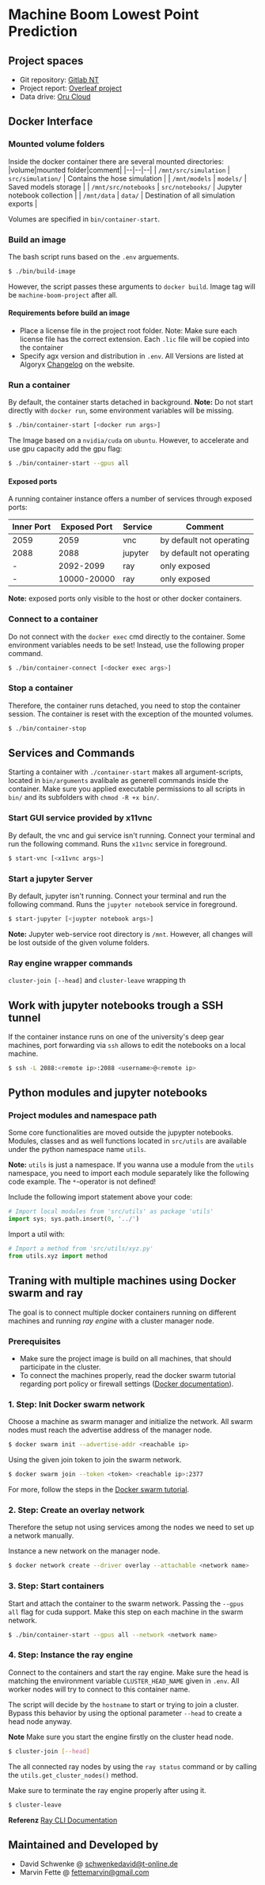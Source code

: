 # Machine Boom Lowest Point Prediction
## Project spaces
- Git repository:  [Gitlab NT](https://gitsvn-nt.oru.se/mnfe/machine-boom-project)
- Project report: [Overleaf project](https://www.overleaf.com/read/ftppxzzkjsmf)
- Data drive: [Oru Cloud](https://cloud.oru.se/s/sC4BxzntTFNqxZB)

## Docker Interface
### Mounted volume folders
Inside the docker container there are several mounted directories:
|volume|mounted folder|comment|
|--|--|--|
| `/mnt/src/simulation` | `src/simulation/` | Contains the hose simulation |
| `/mnt/models` | `models/` | Saved models storage |
| `/mnt/src/notebooks` | `src/notebooks/` | Jupyter notebook collection |
| `/mnt/data` | `data/` | Destination of all simulation exports |

Volumes are specified in `bin/container-start`.

### Build an image
The bash script runs based on the `.env` arguements.
```bash
$ ./bin/build-image
```
However, the script passes these arguments to `docker build`. Image tag will be `machine-boom-project` after all.

#### Requirements before build an image
- Place a license file in the project root folder. Note: Make sure each license file has the correct extension. Each `.lic` file will be copied into the container
- Specify agx version and distribution in `.env`. All Versions are listed at Algoryx [Changelog](https://www.algoryx.se/documentation/complete/agx/tags/latest/doc/UserManual/source/changelog.html) on the website.

### Run a container
By default, the container starts detached in background. **Note:** Do not start directly with `docker run`, 
some environment variables will be missing. 
```bash
$ ./bin/container-start [<docker run args>]
```

The Image based on a `nvidia/cuda` on `ubuntu`. However, to accelerate and use gpu capacity add the gpu flag:
```bash
$ ./bin/container-start --gpus all
```

#### Exposed ports
A running container instance offers a number of services through exposed ports:

|Inner Port|Exposed Port|Service|Comment|
|--|--|--|--|
|2059|2059|vnc|by default not operating|
|2088|2088|jupyter|by default not operating|
|-|2092-2099|ray|only exposed|
|-|10000-20000|ray|only exposed|

**Note:** exposed ports only visible to the host or other docker containers.

### Connect to a container
Do not connect with the `docker exec` cmd directly to the container. Some environment variables needs to be set! Instead,
use the following proper command.
```bash
$ ./bin/container-connect [<docker exec args>]
```

### Stop a container
Therefore, the container runs detached, you need to stop the container session.
The container is reset with the exception of the mounted volumes.
```bash
$ ./bin/container-stop
```

## Services and Commands
Starting a container with `./container-start` makes all argument-scripts, located in `bin/arguments` avalibale as generell commands inside the container. Make sure you applied executable permissions to all scripts in `bin/` and its subfolders with `chmod -R +x bin/`. 

### Start GUI service provided by x11vnc
By default, the vnc and gui service isn't running. Connect your terminal and run the following command. Runs the `x11vnc` service in foreground.
```bash
$ start-vnc [<x11vnc args>]
```
### Start a jupyter Server
By default, jupyter isn't running. Connect your terminal and run the following command. Runs the `jupyter notebook` service in foreground.
```bash
$ start-jupyter [<juypter notebook args>]
```
**Note:** Jupyter web-service root directory is `/mnt`. However, all changes will be lost outside of the given volume folders.

### Ray engine wrapper commands
`cluster-join [--head]` and `cluster-leave` wrapping th

## Work with jupyter notebooks trough a SSH tunnel
If the container instance runs on one of the university's deep gear machines, port forwarding via `ssh` allows to edit the notebooks on a local machine.
```bash
$ ssh -L 2088:<remote ip>:2088 <username>@<remote ip>
```

## Python modules and jupyter notebooks
### Project modules and namespace path
Some core functionalities are moved outside the jupypter notebooks. Modules, classes and as well functions located in `src/utils` are available under the python namespace name `utils`. 

**Note:** `utils` is just a namespace. If you wanna use a module from the `utils` namespace, you need to import each module separately like the following code example. The `*`-operator is not defined!

Include the following import statement above your code:
```python
# Import local modules from 'src/utils' as package 'utils'
import sys; sys.path.insert(0, '../')
```

Import a util with:
```python
# Import a method from 'src/utils/xyz.py' 
from utils.xyz import method
```

## Traning with multiple machines using Docker swarm and ray
The goal is to connect multiple docker containers running on different machines and running *ray engine* with a cluster manager node.

### Prerequisites
- Make sure the project image is build on all machines, that should participate in the cluster.
- To connect the machines properly, read the docker swarm tutorial regarding port policy or firewall settings ([Docker documentation](https://docs.docker.com/engine/swarm/swarm-tutorial/#open-protocols-and-ports-between-the-hosts)).

### 1. Step: Init Docker swarm network
Choose a machine as swarm manager and initialize the network. All swarm nodes must reach the advertise address of the manager node.

```bash
$ docker swarm init --advertise-addr <reachable ip>
```

Using the given join token to join the swarm network.
```bash
$ docker swarm join --token <token> <reachable ip>:2377
```

For more, follow the steps in the [Docker swarm tutorial](https://docs.docker.com/engine/swarm/swarm-tutorial/create-swarm/).

### 2. Step: Create an overlay network
Therefore the setup not using services among the nodes we need to set up a network manually.

Instance a new network on the manager node.
```bash
$ docker network create --driver overlay --attachable <network name>
```

### 3. Step: Start containers
Start and attach the container to the swarm network. Passing the `--gpus all` flag for cuda support. Make this step on each machine in the swarm network.
```bash
$ ./bin/container-start --gpus all --network <network name>
```

### 4. Step: Instance the ray engine
Connect to the containers and start the ray engine. Make sure the head is matching the environment variable `CLUSTER_HEAD_NAME` given in `.env`. All worker nodes will try to connect to this container name.

The script will decide by the `hostname` to start or trying to join a cluster. Bypass this behavior by using the optional parameter `--head` to create a head node anyway.

**Note** Make sure you start the engine firstly on the cluster head node.
```bash
$ cluster-join [--head]
```

The all connected ray nodes by using the `ray status` command or by calling the `utils.get_cluster_nodes()` method.

Make sure to terminate the ray engine properly after using it.
```bash
$ cluster-leave
```

**Referenz** [Ray CLI Documentation](https://docs.ray.io/en/latest/cluster/cli.html)

## Maintained and Developed by
- David Schwenke @ schwenkedavid@t-online.de
- Marvin Fette @ fettemarvin@gmail.com
